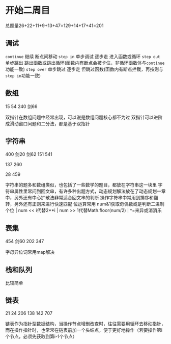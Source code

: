 # 开始二周目

总题量26+22+11+9+13+47=129+14+17+41=201

## 调试

`continue` 继续 断点间移动
`step in` 单步调试 逐步走 进入函数或循环
`step out` 单步跳出  跳出函数或跳出循环(函数内有断点会被卡住，非循环函数体与`continue`功能一致)
`step over` 单步跳过 逐步走 但跳过函数(函数内有断点拦截，再按则与`step in`功能一致)

## 数组

15
54
240
剑66

双指针在数组问题中经常出现，可以说是数组问题核心都不为过
双指针可以进阶成滑动窗口问题和二分法，都是基于双指针

## 字符串

400
剑20
剑62
151
541

137
260

28
459

字符串的题多和数组类似，也包括了一些数学的题目，都放在字符串这一块里
字符串属性里常问到回文串，有许多种出题方式，动态规划解法放在了动态规划一章中，另外还有中心扩散法非常适合回文串的判断
操作字符串中常用到排序和翻转，另外还有正则来进行快速匹配
位运算常用 num&1获取奇偶数或是判断二进制个位 | num << i代替2**i | num >> 1代替Math.floor(num/2) | ^=来异或消消乐

## 表集

454
剑60
202
347

字母异位词常用map解决

## 栈和队列

比较简单

## 链表

21
24
206
138
142
707

链表作为指针型数据结构，当操作节点增删改查时，往往需要用循环去移动指针，而在操作指针时，也常常在链表前加一个头结点，便于更好地操作（若要操作第i个节点，必须先获取到第i-1个节点）
